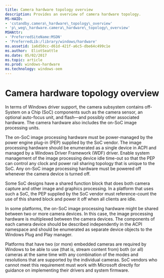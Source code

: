 ```yaml
---
title: Camera hardware topology overview
description: Provides an overview of camera hardware topology.
MS-HAID:
- 'cstandby.camera\_hardware\_topology\_overview'
- 'p\_weg\_hardware.camera\_hardware\_topology\_overview'
MSHAttr:
- 'PreferredSiteName:MSDN'
- 'PreferredLib:/library/windows/hardware'
ms.assetid: 1a6d50cc-d61d-421f-a6c5-dbe64c499c1e
ms.author:  EliotSeattle
ms.date: 05/02/2017
ms.topic: article
ms.prod: windows-hardware
ms.technology: windows-oem
---
```


# Camera hardware topology overview


In terms of Windows driver support, the camera subsystem contains off-System on a Chip (SoC) components such as the camera sensor, an optional auto-focus unit, and flash—and possibly other associated hardware. The camera hardware also includes the on-SoC image processing units.

The on-SoC image processing hardware must be power-managed by the power engine plug-in (PEP) supplied by the SoC vendor. The image processing hardware should be enumerated as a single device in ACPI and managed by a Windows Driver Framework (WDF) driver. Enable system management of the image processing device idle time-out so that the PEP can control any clock and power rail sharing topology that is unique to the SoC. Any on-SoC image processing hardware must be powered off whenever the camera device is turned off.

Some SoC designs have a shared function block that does both camera capture and other image and graphics processing. In a platform that uses such a SoC, the PEP supplied by the SoC vendor must reference-count the use of this shared block and power it off when all clients are idle.

In some platforms, the on-SoC image processing hardware might be shared between two or more camera devices. In this case, the image processing hardware is multiplexed between the camera devices. The components of each camera device should be described independently in the ACPI namespace and should be enumerated as separate device objects to the Windows Plug and Play manager.

Platforms that have two (or more) embedded cameras are required by Windows to be able to use (that is, stream content from) both (or all) cameras at the same time with any combination of the modes and resolutions that are supported by the individual cameras. SoC vendors who cannot meet this requirement must work with Microsoft directly for guidance on implementing their drivers and system firmware.

 

 






